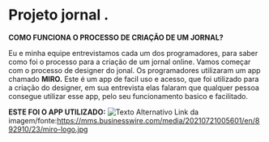 # Projeto jornal .
**COMO FUNCIONA O PROCESSO DE CRIAÇÃO DE UM JORNAL?**

Eu e minha equipe entrevistamos cada um dos programadores, para saber como foi o processo para a criação de um jornal online.
Vamos começar com o processo de designer do jonal. Os programadores utilizaram um app chamado **MIRO.** 
Este é um app de facil uso e acesso, que foi utilizado para a criação do designer, em sua entrevista elas falaram que qualquer pessoa consegue utilizar esse app, pelo seu funcionamento basico e facilitado.

**ESTE FOI O APP UTILIZADO:**
![Texto Alternativo](https://mms.businesswire.com/media/20210721005601/en/892910/23/miro-logo.jpg)
Link da imagem/fonte:https://mms.businesswire.com/media/20210721005601/en/892910/23/miro-logo.jpg


